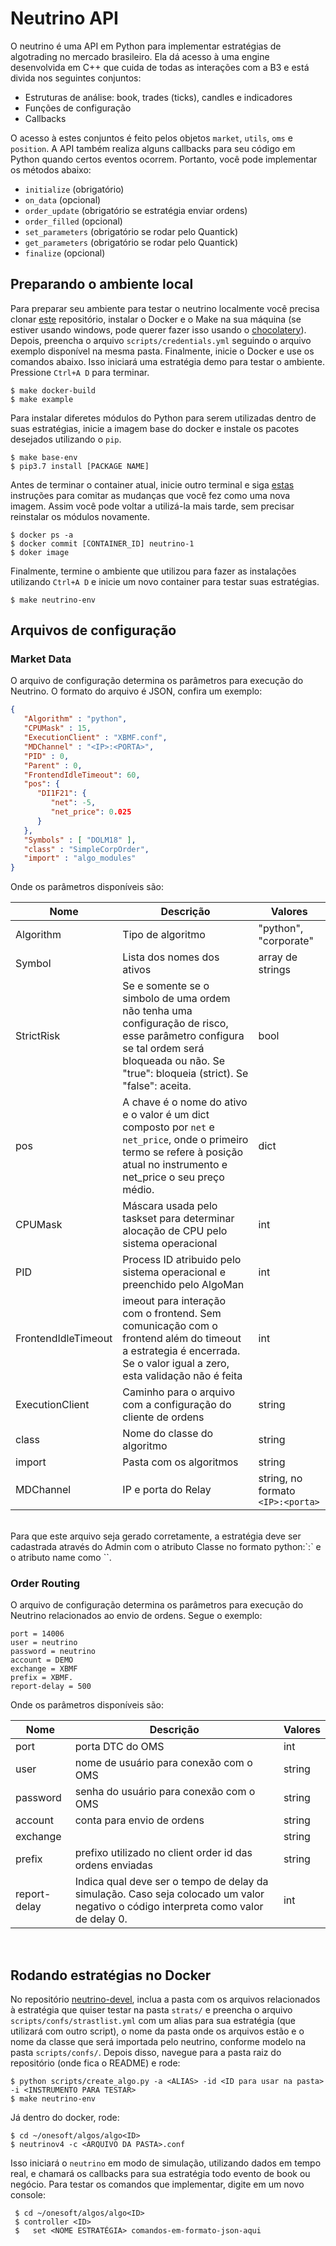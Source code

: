 # Neutrino API

O neutrino é uma API em Python para implementar estratégias de algotrading no mercado brasileiro. Ela dá acesso à uma engine desenvolvida em C++ que cuida de todas as interações com a B3 e está divida nos seguintes conjuntos:

- Estruturas de análise: book, trades (ticks), candles e indicadores
- Funções de configuração
- Callbacks

O acesso à estes conjuntos é feito pelos objetos `market`, `utils`, `oms` e `position`. A API também realiza alguns callbacks para seu código em Python quando certos eventos ocorrem. Portanto, você pode implementar os métodos abaixo:

- `initialize` (obrigatório)
- `on_data` (opcional)
- `order_update` (obrigatório se estratégia enviar ordens)
- `order_filled` (opcional)
- `set_parameters` (obrigatório se rodar pelo Quantick)
- `get_parameters` (obrigatório se rodar pelo Quantick)
- `finalize` (opcional)


## Preparando o ambiente local

Para preparar seu ambiente para testar o neutrino localmente você precisa
 clonar [este](https://github.com/onesoftsa/neutrino-devel) repositório,
 instalar o Docker e o Make na sua máquina (se estiver usando windows, pode
 querer fazer isso usando o [chocolatery](https://chocolatey.org/packages/make)).
 Depois, preencha o arquivo `scripts/credentials.yml` seguindo o arquivo
 exemplo disponível na mesma pasta. Finalmente, inicie o Docker e use os
 comandos abaixo. Isso iniciará uma estratégia demo para testar o ambiente.
 Pressione `Ctrl+A D` para terminar.

```shell
$ make docker-build
$ make example
```

Para instalar diferetes módulos do Python para serem utilizadas dentro de suas
 estratégias, inicie a imagem base do docker e instale os pacotes desejados
 utilizando o `pip`.

```shell
$ make base-env
$ pip3.7 install [PACKAGE NAME]
```

Antes de terminar o container atual, inicie outro terminal e siga [estas](https://phoenixnap.com/kb/how-to-commit-changes-to-docker-image)
 instruções para comitar as mudanças que você fez  como uma nova imagem. Assim
 você pode voltar a utilizá-la mais tarde, sem precisar reinstalar os módulos
 novamente.

```shell
$ docker ps -a
$ docker commit [CONTAINER_ID] neutrino-1
$ doker image
```
Finalmente, termine o ambiente que utilizou para fazer as instalações utilizando
 `Ctrl+A D` e inicie um novo container para testar suas estratégias.

```shell
$ make neutrino-env
```

## Arquivos de configuração

### Market Data

O arquivo de configuração determina os parâmetros para execução do Neutrino. O formato do arquivo é JSON, confira um exemplo:

```json
{
   "Algorithm" : "python",
   "CPUMask" : 15,
   "ExecutionClient" : "XBMF.conf",
   "MDChannel" : "<IP>:<PORTA>",
   "PID" : 0,
   "Parent" : 0,
   "FrontendIdleTimeout": 60,
   "pos": {
      "DI1F21": {
         "net": -5,
         "net_price": 0.025
      }
   },
   "Symbols" : [ "DOLM18" ],
   "class" : "SimpleCorpOrder",
   "import" : "algo_modules"
}
```

Onde os parâmetros disponíveis são:

| **Nome**     | **Descrição**                                                                                                                       | **Valores** |
|--------------|-------------------------------------------------------------------------------------------------------------------------------------|-------------|
| Algorithm    | Tipo de algoritmo                                                                                                          | "python", "corporate"|
| Symbol       | Lista dos nomes dos ativos                                                                                                     | array de strings |
| StrictRisk   | Se e somente se o simbolo de uma ordem não tenha uma configuração de risco, esse parâmetro configura se tal ordem será bloqueada ou não. Se "true": bloqueia (strict). Se "false": aceita.|bool|
| pos          | A chave é o nome do ativo e o valor é um dict composto por `net` e `net_price`, onde o primeiro termo se refere à posição atual no instrumento e net_price o seu preço médio.|dict|
| CPUMask      | Máscara usada pelo taskset para determinar alocação de CPU pelo sistema operacional                                                  | int        |
| PID          | Process ID atribuido pelo sistema operacional e preenchido pelo AlgoMan                                                              | int        |
| FrontendIdleTimeout | imeout para interação com o frontend. Sem comunicação com o frontend além do timeout a estrategia é encerrada. Se o valor igual a zero, esta validação não é feita|int|
| ExecutionClient | Caminho para o arquivo com a configuração do cliente de ordens                                                                    | string      |
| class        | Nome do classe do algoritmo                                                                                                          | string      |
| import       | Pasta com os algoritmos                                                                                                              | string      |
| MDChannel    | IP e porta do Relay                                                                                            | string, no formato `<IP>:<porta>` |

<br/>
Para que este arquivo seja gerado corretamente, a estratégia deve ser cadastrada através do Admin com o atributo Classe no formato python:`<import>:<class>` e o atributo name como `<class>`.

### Order Routing

O arquivo de configuração determina os parâmetros para execução do
Neutrino relacionados ao envio de ordens. Segue o exemplo:

```shell
port = 14006
user = neutrino
password = neutrino
account = DEMO
exchange = XBMF
prefix = XBMF.
report-delay = 500
```

Onde os parâmetros disponíveis são:

| **Nome**     | **Descrição**                                                                                                                       | **Valores** |
|--------------|-------------------------------------------------------------------------------------------------------------------------------------|-------------|
| port         | porta DTC do OMS                                                                                                                    | int         |
| user         | nome de usuário para conexão com o OMS                                                                                              | string      |
| password     | senha do usuário para conexão com o OMS                                                                                             | string      |
| account      | conta para envio de ordens                                                                                                          | string      |
| exchange     |                                                                                                                                     | string      |
| prefix       | prefixo utilizado no client order id das ordens enviadas                                                                            | string      |
| report-delay | Indica qual deve ser o tempo de delay da simulação. Caso seja colocado um valor negativo o código interpreta como valor de delay 0. | int         |

<br>

## Rodando estratégias no Docker

No repositório [neutrino-devel](https://github.com/onesoftsa/neutrino-devel),
 inclua a pasta com os arquivos relacionados à estratégia que quiser testar na
 pasta `strats/` e preencha o arquivo `scripts/confs/strastlist.yml` com um
 alias para sua estratégia (que utilizará com outro script), o nome da pasta
 onde os arquivos estão e o nome da classe que será importada pelo neutrino,
 conforme modelo na pasta `scripts/confs/`. Depois disso, navegue para a pasta
 raiz do repositório (onde fica o README) e rode:

```shell
$ python scripts/create_algo.py -a <ALIAS> -id <ID para usar na pasta> -i <INSTRUMENTO PARA TESTAR>
$ make neutrino-env
```

Já dentro do docker, rode:

```shell
$ cd ~/onesoft/algos/algo<ID>
$ neutrinov4 -c <ARQUIVO DA PASTA>.conf
```

Isso iniciará o `neutrino` em modo de simulação, utilizando dados em tempo
 real, e chamará os callbacks para sua estratégia todo evento de book ou
 negócio. Para testar os comandos que implementar, digite em um novo console:

```shell
 $ cd ~/onesoft/algos/algo<ID>
 $ controller <ID>
 $   set <NOME ESTRATÉGIA> comandos-em-formato-json-aqui
```
